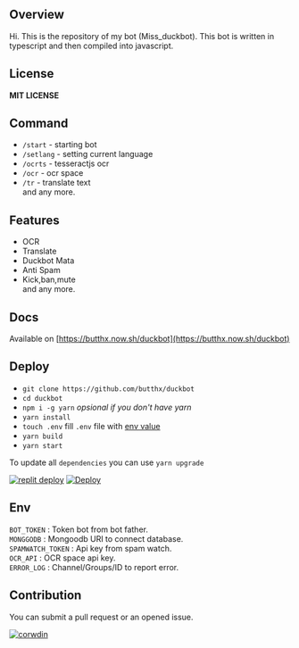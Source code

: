 ## Overview
Hi. This is the repository of my bot (Miss_duckbot). This bot is written in typescript and then compiled into javascript.
## License
**MIT LICENSE**
## Command 
- `/start` - starting bot
- `/setlang` - setting current language
- `/ocrts` - tesseractjs ocr
- `/ocr` - ocr space
- `/tr` - translate text  
and any more.
## Features
- OCR
- Translate
- Duckbot Mata
- Anti Spam
- Kick,ban,mute  
and any more.
## Docs 
Available on [https://butthx.now.sh/duckbot](https://butthx.now.sh/duckbot)
## Deploy 
- `git clone https://github.com/butthx/duckbot`
- `cd duckbot`
- `npm i -g yarn` _opsional if you don't have yarn_ 
- `yarn install`
- `touch .env` 
fill `.env` file with [env value](#env)
- `yarn build`
- `yarn start`  

To update all `dependencies` you can use `yarn upgrade`

[![replit deploy](https://camo.githubusercontent.com/34fe397bff4498f3cc17458b9c76f87687ffe300aec7291eea4d468551bcbabe/68747470733a2f2f7265706c2e69742f62616467652f6769746875622f7265706c69742f64617461626173652d6e6f6465)](https://repl.it/github/butthx/duckbot)
[![Deploy](https://www.herokucdn.com/deploy/button.svg)](https://heroku.com/deploy?template=https://github.com/butthx/duckbot)

## Env
`BOT_TOKEN` : Token bot from bot father.  
`MONGGODB` : Mongoodb URI to connect database.  
`SPAMWATCH_TOKEN` : Api key from spam watch.  
`OCR_API` : OCR space api key.  
`ERROR_LOG` : Channel/Groups/ID to report error.  

## Contribution
You can submit a pull request or an opened issue.
  

[![corwdin](https://img.shields.io/badge/Translate%20This%20Bot-success.svg?style=flat-square&logo=crowdin)](https://crowdin.com/project/missduckbot)